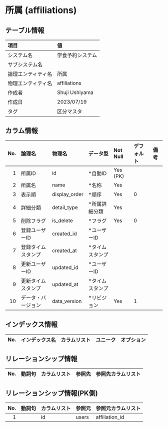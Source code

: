 # 所属 (affiliations)

## テーブル情報

| 項目                           | 値                                                                                                   |
|:-------------------------------|:-----------------------------------------------------------------------------------------------------|
| システム名                     | 学食予約システム                                                                                     |
| サブシステム名                 |                                                                                                      |
| 論理エンティティ名             | 所属                                                                                                 |
| 物理エンティティ名             | affiliations                                                                                         |
| 作成者                         | Shuji Ushiyama                                                                                       |
| 作成日                         | 2023/07/19                                                                                           |
| タグ                           | 区分マスタ                                                                                           |



## カラム情報

| No. | 論理名                         | 物理名                         | データ型                       | Not Null | デフォルト           | 備考                           |
|----:|:-------------------------------|:-------------------------------|:-------------------------------|:---------|:---------------------|:-------------------------------|
|   1 | 所属ID                         | id                             | *自動ID                        | Yes (PK) |                      |                                |
|   2 | 所属名                         | name                           | *名称                          | Yes      |                      |                                |
|   3 | 表示順                         | display_order                  | *順序                          | Yes      | 0                    |                                |
|   4 | 詳細分類                       | detail_type                    | *所属詳細分類                  | Yes      |                      |                                |
|   5 | 削除フラグ                     | is_delete                      | *フラグ                        | Yes      | 0                    |                                |
|   6 | 登録ユーザーID                 | created_id                     | *ユーザーID                    |          |                      |                                |
|   7 | 登録タイムスタンプ             | created_at                     | *タイムスタンプ                |          |                      |                                |
|   8 | 更新ユーザーID                 | updated_id                     | *ユーザーID                    |          |                      |                                |
|   9 | 更新タイムスタンプ             | updated_at                     | *タイムスタンプ                |          |                      |                                |
|  10 | データ・バージョン             | data_version                   | *リビジョン                    | Yes      | 1                    |                                |



## インデックス情報

| No. | インデックス名                 | カラムリスト                             | ユニーク   | オプション                     | 
|----:|:-------------------------------|:-----------------------------------------|:-----------|:-------------------------------|



## リレーションシップ情報

| No. | 動詞句                         | カラムリスト                             | 参照先                         | 参照先カラムリスト                       |
|----:|:-------------------------------|:-----------------------------------------|:-------------------------------|:-----------------------------------------|



## リレーションシップ情報(PK側)

| No. | 動詞句                         | カラムリスト                             | 参照元                         | 参照元カラムリスト                       |
|----:|:-------------------------------|:-----------------------------------------|:-------------------------------|:-----------------------------------------|
|   1 |                                | id                                       | users                          | affiliation_id                           |


